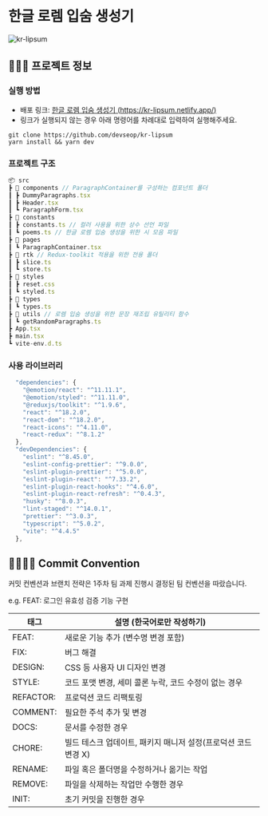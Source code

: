 # 한글 로렘 입숨 생성기
![kr-lipsum](https://github.com/devseop/kr-lipsum/assets/102455161/0f36e8da-99e8-4adf-92fe-a395f17b09db)

## 🧑🏻‍💻 프로젝트 정보

### 실행 방법

- 배포 링크: [한글 로렘 입숨 생성기 (https://kr-lipsum.netlify.app/)](https://kr-lipsum.netlify.app/)
- 링크가 실행되지 않는 경우 아래 명령어를 차례대로 입력하여 실행해주세요.

```
git clone https://github.com/devseop/kr-lipsum
yarn install && yarn dev
```

### 프로젝트 구조

```jsx
📦 src
┣ 📂 components // ParagraphContainer를 구성하는 컴포넌트 폴더
┃ ┣ DummyParagraphs.tsx
┃ ┣ Header.tsx
┃ ┗ ParagraphForm.tsx
┣ 📂 constants
┃ ┣ constants.ts // 컬러 사용을 위한 상수 선언 파일
┃ ┗ poems.ts // 한글 로렘 입숨 생성을 위한 시 모음 파일
┣ 📂 pages
┃ ┗ ParagraphContainer.tsx
┣ 📂 rtk // Redux-toolkit 적용을 위한 전용 폴더
┃ ┣ slice.ts
┃ ┗ store.ts
┣ 📂 styles
┃ ┣ reset.css
┃ ┗ styled.ts
┣ 📂 types
┃ ┗ types.ts
┣ 📂 utils // 로렘 입숨 생성을 위한 문장 재조립 유틸리티 함수
┃ ┗ getRandomParagraphs.ts
┣ App.tsx
┣ main.tsx
┗ vite-env.d.ts
```

### 사용 라이브러리

```javascript
  "dependencies": {
    "@emotion/react": "^11.11.1",
    "@emotion/styled": "^11.11.0",
    "@reduxjs/toolkit": "^1.9.6",
    "react": "^18.2.0",
    "react-dom": "^18.2.0",
    "react-icons": "^4.11.0",
    "react-redux": "^8.1.2"
  },
  "devDependencies": {
    "eslint": "^8.45.0",
    "eslint-config-prettier": "^9.0.0",
    "eslint-plugin-prettier": "^5.0.0",
    "eslint-plugin-react": "^7.33.2",
    "eslint-plugin-react-hooks": "^4.6.0",
    "eslint-plugin-react-refresh": "^0.4.3",
    "husky": "^8.0.3",
    "lint-staged": "^14.0.1",
    "prettier": "^3.0.3",
    "typescript": "^5.0.2",
    "vite": "^4.4.5"
  },

```

## 🫱🏻‍🫲🏿 Commit Convention

커밋 컨벤션과 브랜치 전략은 1주차 팀 과제 진행시 결정된 팀 컨벤션을 따랐습니다.

e.g. FEAT: 로그인 유효성 검증 기능 구현

| 태그      | 설명 (한국어로만 작성하기)                                     |
| --------- | -------------------------------------------------------------- |
| FEAT:     | 새로운 기능 추가 (변수명 변경 포함)                            |
| FIX:      | 버그 해결                                                      |
| DESIGN:   | CSS 등 사용자 UI 디자인 변경                                   |
| STYLE:    | 코드 포맷 변경, 세미 콜론 누락, 코드 수정이 없는 경우          |
| REFACTOR: | 프로덕션 코드 리팩토링                                         |
| COMMENT:  | 필요한 주석 추가 및 변경                                       |
| DOCS:     | 문서를 수정한 경우                                             |
| CHORE:    | 빌드 테스크 업데이트, 패키지 매니저 설정(프로덕션 코드 변경 X) |
| RENAME:   | 파일 혹은 폴더명을 수정하거나 옮기는 작업                      |
| REMOVE:   | 파일을 삭제하는 작업만 수행한 경우                             |
| INIT:     | 초기 커밋을 진행한 경우                                        |
